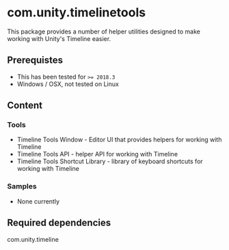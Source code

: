 com.unity.timelinetools
=========================

This package provides a number of helper utilities designed to make working with Unity's Timeline easier.

Prerequistes
---------------
* This has been tested for `>= 2018.3`
* Windows / OSX, not tested on Linux

Content
----------------

### Tools

* Timeline Tools Window - Editor UI that provides helpers for working with Timeline
* Timeline Tools API - helper API for working with Timeline
* Timeline Tools Shortcut Library - library of keyboard shortcuts for working with Timeline

### Samples

* None currently

Required dependencies
---------------

com.unity.timeline 
